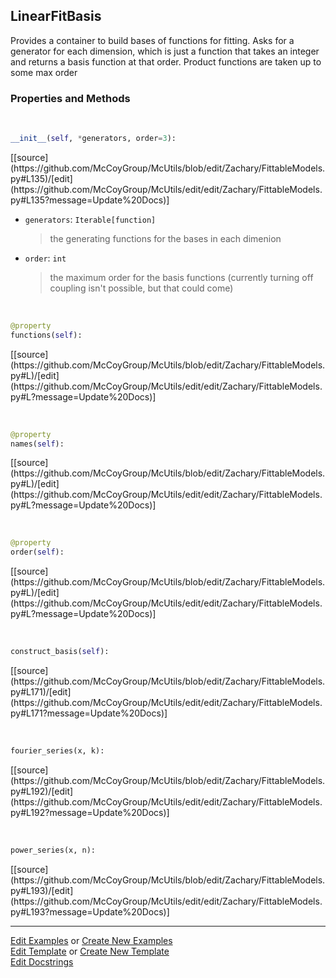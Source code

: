 ## <a id="McUtils.Zachary.FittableModels.LinearFitBasis">LinearFitBasis</a>
Provides a container to build bases of functions for fitting.
Asks for a generator for each dimension, which is just a function that takes an integer and returns a basis function at that order.
Product functions are taken up to some max order

### Properties and Methods
<a id="McUtils.Zachary.FittableModels.LinearFitBasis.__init__" class="docs-object-method">&nbsp;</a> 
```python
__init__(self, *generators, order=3): 
```
<div class="docs-source-link" markdown="1">
[[source](https://github.com/McCoyGroup/McUtils/blob/edit/Zachary/FittableModels.py#L135)/[edit](https://github.com/McCoyGroup/McUtils/edit/edit/Zachary/FittableModels.py#L135?message=Update%20Docs)]
</div>


- `generators`: `Iterable[function]`
    >the generating functions for the bases in each dimenion
- `order`: `int`
    >the maximum order for the basis functions (currently turning off coupling isn't possible, but that could come)

<a id="McUtils.Zachary.FittableModels.LinearFitBasis.functions" class="docs-object-method">&nbsp;</a> 
```python
@property
functions(self): 
```
<div class="docs-source-link" markdown="1">
[[source](https://github.com/McCoyGroup/McUtils/blob/edit/Zachary/FittableModels.py#L)/[edit](https://github.com/McCoyGroup/McUtils/edit/edit/Zachary/FittableModels.py#L?message=Update%20Docs)]
</div>

<a id="McUtils.Zachary.FittableModels.LinearFitBasis.names" class="docs-object-method">&nbsp;</a> 
```python
@property
names(self): 
```
<div class="docs-source-link" markdown="1">
[[source](https://github.com/McCoyGroup/McUtils/blob/edit/Zachary/FittableModels.py#L)/[edit](https://github.com/McCoyGroup/McUtils/edit/edit/Zachary/FittableModels.py#L?message=Update%20Docs)]
</div>

<a id="McUtils.Zachary.FittableModels.LinearFitBasis.order" class="docs-object-method">&nbsp;</a> 
```python
@property
order(self): 
```
<div class="docs-source-link" markdown="1">
[[source](https://github.com/McCoyGroup/McUtils/blob/edit/Zachary/FittableModels.py#L)/[edit](https://github.com/McCoyGroup/McUtils/edit/edit/Zachary/FittableModels.py#L?message=Update%20Docs)]
</div>

<a id="McUtils.Zachary.FittableModels.LinearFitBasis.construct_basis" class="docs-object-method">&nbsp;</a> 
```python
construct_basis(self): 
```
<div class="docs-source-link" markdown="1">
[[source](https://github.com/McCoyGroup/McUtils/blob/edit/Zachary/FittableModels.py#L171)/[edit](https://github.com/McCoyGroup/McUtils/edit/edit/Zachary/FittableModels.py#L171?message=Update%20Docs)]
</div>

<a id="McUtils.Zachary.FittableModels.LinearFitBasis.<lambda>" class="docs-object-method">&nbsp;</a> 
```python
fourier_series(x, k): 
```
<div class="docs-source-link" markdown="1">
[[source](https://github.com/McCoyGroup/McUtils/blob/edit/Zachary/FittableModels.py#L192)/[edit](https://github.com/McCoyGroup/McUtils/edit/edit/Zachary/FittableModels.py#L192?message=Update%20Docs)]
</div>

<a id="McUtils.Zachary.FittableModels.LinearFitBasis.<lambda>" class="docs-object-method">&nbsp;</a> 
```python
power_series(x, n): 
```
<div class="docs-source-link" markdown="1">
[[source](https://github.com/McCoyGroup/McUtils/blob/edit/Zachary/FittableModels.py#L193)/[edit](https://github.com/McCoyGroup/McUtils/edit/edit/Zachary/FittableModels.py#L193?message=Update%20Docs)]
</div>





___

[Edit Examples](https://github.com/McCoyGroup/McUtils/edit/edit/ci/examples/McUtils/Zachary/FittableModels/LinearFitBasis.md) or 
[Create New Examples](https://github.com/McCoyGroup/McUtils/new/edit/?filename=ci/examples/McUtils/Zachary/FittableModels/LinearFitBasis.md) <br/>
[Edit Template](https://github.com/McCoyGroup/McUtils/edit/edit/ci/docs/McUtils/Zachary/FittableModels/LinearFitBasis.md) or 
[Create New Template](https://github.com/McCoyGroup/McUtils/new/edit/?filename=ci/docs/templates/McUtils/Zachary/FittableModels/LinearFitBasis.md) <br/>
[Edit Docstrings](https://github.com/McCoyGroup/McUtils/edit/edit/McUtils/Zachary/FittableModels.py?message=Update%20Docs)